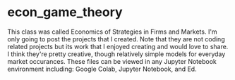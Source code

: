# econ_game_theory
This class was called Economics of Strategies in Firms and Markets. I'm only going to post the projects that I created. Note that they are not coding related projects but its work that I enjoyed creating and would love to share. I think they're pretty creative, though relatively simple models for everyday market occurances. These files can be viewed in any Jupyter Notebook environment including: Google Colab, Jupyter Notebook, and Ed. 
